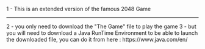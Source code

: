 1 - This is an extended version of the famous 2048 Game
<hr>
2 - you only need to download the "The Game" file to play the game
3 - but you will need to download a Java RunTime Environment to be able to launch the downloaded file, you can do it from here : https://www.java.com/en/
